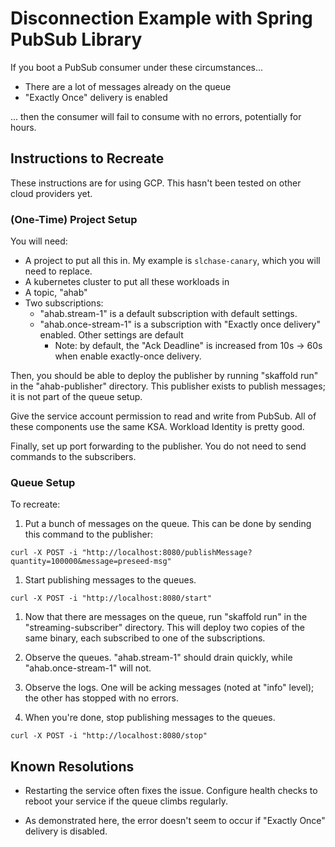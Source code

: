 # Disconnection Example with Spring PubSub Library

If you boot a PubSub consumer under these circumstances...

- There are a lot of messages already on the queue
- "Exactly Once" delivery is enabled

... then the consumer will fail to consume with no errors, potentially for hours.

## Instructions to Recreate

These instructions are for using GCP. This hasn't been tested on other cloud providers yet.

### (One-Time) Project Setup

You will need:

- A project to put all this in. My example is `slchase-canary`, which you will need to replace.
- A kubernetes cluster to put all these workloads in
- A topic, "ahab"
- Two subscriptions:
  - "ahab.stream-1" is a default subscription with default settings.
  - "ahab.once-stream-1" is a subscription with "Exactly once delivery" enabled. Other settings are default
    - Note: by default, the "Ack Deadline" is increased from 10s -> 60s when enable exactly-once delivery.

Then, you should be able to deploy the publisher by running "skaffold run" in the "ahab-publisher" directory.
This publisher exists to publish messages; it is not part of the queue setup.

Give the service account permission to read and write from PubSub. All of these components use the same KSA.
Workload Identity is pretty good.

Finally, set up port forwarding to the publisher. You do not need to send commands to the subscribers.

### Queue Setup 

To recreate:

1. Put a bunch of messages on the queue. This can be done by sending this command to the publisher:

`curl -X POST -i "http://localhost:8080/publishMessage?quantity=100000&message=preseed-msg"`

1. Start publishing messages to the queues.

`curl -X POST -i "http://localhost:8080/start"`

1. Now that there are messages on the queue, run "skaffold run" in the "streaming-subscriber" directory. This will
deploy two copies of the same binary, each subscribed to one of the subscriptions.

1. Observe the queues. "ahab.stream-1" should drain quickly, while "ahab.once-stream-1" will not.

1. Observe the logs. One will be acking messages (noted at "info" level); the other has stopped with no errors.

1. When you're done, stop publishing messages to the queues.

`curl -X POST -i "http://localhost:8080/stop"`

## Known Resolutions

- Restarting the service often fixes the issue. Configure health checks to reboot your service if the queue climbs regularly.

- As demonstrated here, the error doesn't seem to occur if "Exactly Once" delivery is disabled. 
